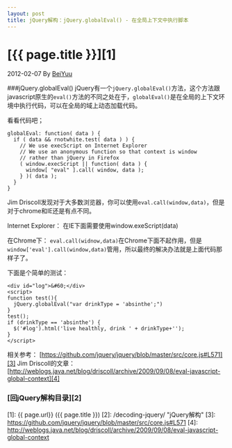 ```yaml
---
layout: post
title: jQuery解构：jQuery.globalEval() - 在全局上下文中执行脚本
---
```

# [{{ page.title }}][1]
2012-02-07 By [BeiYuu][]

###jQuery.globalEval()
jQuery有一个`jQuery.globalEval()`方法，这个方法跟javascript原生的`eval()`方法的不同之处在于，`globalEval()`是在全局的上下文环境中执行代码，可以在全局的域上动态加载代码。

看看代码吧；

    globalEval: function( data ) {
      if ( data && rnotwhite.test( data ) ) {
        // We use execScript on Internet Explorer
        // We use an anonymous function so that context is window
        // rather than jQuery in Firefox
        ( window.execScript || function( data ) {
          window[ "eval" ].call( window, data );
        } )( data );
      }
    }

Jim Driscoll发现对于大多数浏览器，你可以使用`eval.call(window,data)`，但是对于chrome和IE还是有点不同。

Internet Explorer：
在IE下面需要使用window.exeScript(data)

在Chrome下：
`eval.call(widnow,data)`在Chrome下面不起作用，但是`window['eval'].call(window,data)`管用，所以最终的解决办法就是上面代码那样子了。

下面是个简单的测试：

    <div id="log">&#60;</div>
    <script>
    function test(){
      jQuery.globalEval("var drinkType = 'absinthe';")
    }
    test();
    if (drinkType == 'absinthe') {
      $('#log').html('live healthly, drink ' + drinkType+'');
    }
    </script>

相关参考：
[https://github.com/jquery/jquery/blob/master/src/core.js#L571][3]
Jim Driscoll的文章：[http://weblogs.java.net/blog/driscoll/archive/2009/09/08/eval-javascript-global-context][4]

### [回jQuery解构目录][2]
[BeiYuu]:    http://beiyuu.com  "BeiYuu"
[jQuery]:   http://jquery.com/ "jQuery"
[1]:    {{ page.url}}  ({{ page.title }})
[2]:    /decoding-jquery/ "jQuery解构"
[3]:    https://github.com/jquery/jquery/blob/master/src/core.js#L571
[4]:    http://weblogs.java.net/blog/driscoll/archive/2009/09/08/eval-javascript-global-context
